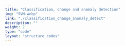 ```yaml
---
title: "Classification, change and anomaly detection"
img: "SVM.webp"
link: "./classification_change_anomaly_detect"
description: ""
weight: 2
type: "code"
layout: "structure_codes"
---
```

